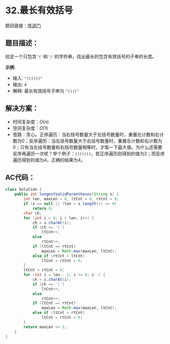 # 32.最长有效括号
题目链接：[传送门](https://leetcode-cn.com/problems/longest-valid-parentheses/)

## 题目描述：
给定一个只包含`'('`和`')'`的字符串，找出最长的包含有效括号的子串的长度。

**示例**:
- 输入: `")()())"`
- 输出: `4`
- 解释: 最长有效括号子串为 `"()()"`

## 解决方案：
- 时间复杂度：$O(n)$
- 空间复杂度：$O(1)$
- 思路：贪心。正序遍历：当右括号数量大于左括号数量时，重置左计数和右计数为0；反序遍历：当左括号数量大于右括号数量时，重置左计数和右计数为0；只有当左括号数量和右括号数量相等时，才取一下最大值。为什么还需要反序再遍历一次呢？举个例子：`()((())`，若正序遍历则得到的值为2；而反序遍历得到的值为4，正确的结果为4。

## AC代码：
```java
class Solution {
	public int longestValidParentheses(String s) {
		int len, maxLen = 0, ltCnt = 0, rtCnt = 0;
		if (s == null || (len = s.length()) == 0)
			return 0;
		char ch;
		for (int i = 0; i < len; i++) {
			ch = s.charAt(i);
			if (ch == '(')
				ltCnt++;
			else
				rtCnt++;
			if (ltCnt == rtCnt)
				maxLen = Math.max(maxLen, ltCnt);
			else if (rtCnt > ltCnt)
				ltCnt = rtCnt = 0;
		}
		ltCnt = rtCnt = 0;
		for (int i = len - 1; i >= 0; i--) {
			ch = s.charAt(i);
			if (ch == '(')
				ltCnt++;
			else
				rtCnt++;
			if (ltCnt == rtCnt)
				maxLen = Math.max(maxLen, ltCnt);
			else if (ltCnt > rtCnt)
				ltCnt = rtCnt = 0;
		}
		return maxLen << 1;
	}
}
```